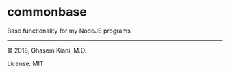 # commonbase
Base functionality for my NodeJS programs

---
&copy; 2018, Ghasem Kiani, M.D.

License: MIT
